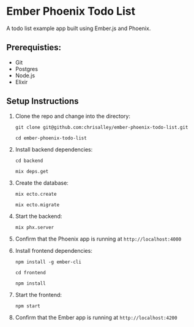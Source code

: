 # Ember Phoenix Todo List

A todo list example app built using Ember.js and Phoenix.

## Prerequisties:

- Git
- Postgres
- Node.js
- Elixir

## Setup Instructions

1. Clone the repo and change into the directory:

   `git clone git@github.com:chrisalley/ember-phoenix-todo-list.git`

   `cd ember-phoenix-todo-list`

2. Install backend dependencies:

   `cd backend`

   `mix deps.get`

3. Create the database:

   `mix ecto.create`

   `mix ecto.migrate`

4. Start the backend:

   `mix phx.server`

5. Confirm that the Phoenix app is running at `http://localhost:4000`

6. Install frontend dependencies:

   `npm install -g ember-cli`

   `cd frontend`

   `npm install`

7. Start the frontend:

   `npm start`

8. Confirm that the Ember app is running at `http://localhost:4200`
